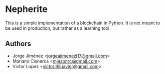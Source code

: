 # Nepherite

This is a simple implementation of a blockchain in Python. It is not meant to be used in production, but rather as a learning tool.

## Authors

- Jorge Jiménez <<jorgeajimenezl17@gmail.com>>
- Mariano Cisneros <<mjasonrc@gmail.com>>
- Victor Lopez <<victor.98.javier@gmail.com>>
